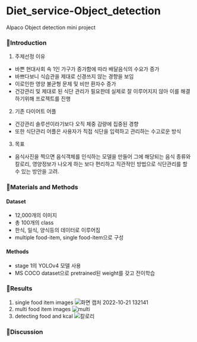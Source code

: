 # Diet_service-Object_detection
Alpaco Object detection mini project
### 🥗Introduction
1. 주제선정 이유 
- 바쁜 현대사회 속 1인 가구가 증가함에 따라 배달음식의 수요가 증가
- 바쁘다보니 식습관을 제대로 신경쓰지 않는 경향을 보임
- 이로인한 영양 불균형 문제 및 비만 환자수 증가
- 건강관리 및 제대로 된 식단 관리가 필요한데 실제로 잘 이루어지지 않아 이를 해결하기위해 프로젝트를 진행
2. 기존 다이어트 어플
- 건강관리 솔루션이라기보다 오직 체중 감량에 집중된 경향
- 또한 식단관리 어플은 사용자가 직접 식단을 입력하고 관리하는 수고로운 방식
3. 목표
- 음식사진을 찍으면 음식객체를 인식하는 모델을 만들어 그에 해당되는 음식 종류와 칼로리, 영양정보가 나오게 하는 보다 편리하고 직관적인 방법으로 식단관리를 할 수 있는 방안을 고려.

### 🥗Materials and Methods
#### Dataset
- 12,000개의 이미지
- 총 100개의 class
- 한식, 일식, 양식등의 데이터로 이루어짐
- multiple food-item, single food-item으로 구성
#### Methods
- stage 1의 YOLOv4 모델 사용
- MS COCO dataset으로 pretrained된 weight를 갖고 전이학습

### 🥗Results
1. single food item images
![화면 캡처 2022-10-21 132141](https://user-images.githubusercontent.com/61971952/197111491-faa4f2a5-7084-4fa9-8969-5b4f2bea136f.png)
2. multi food item images
![multi](https://user-images.githubusercontent.com/61971952/197111640-57b6a349-492c-4272-adb0-1b199fe1a1c3.png)
3. detecting food and kcal
![칼로리](https://user-images.githubusercontent.com/61971952/197111756-f2d5e2c3-f166-497c-9103-508b9a595e7c.png)

### 🥗Discussion

